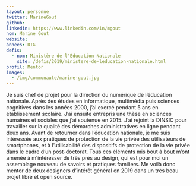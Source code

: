 ```yaml
---
layout: personne
twitter: MarineGout
github:
linkedin: https://www.linkedin.com/in/mgout
nom: Marine Gout
website:
annees: DIG
defis:
  - nom: Ministère de l'Education Nationale
    site: /defis/2019/ministere-de-leducation-nationale.html
profil: Mentor
images:
  - /img/communaute/marine-gout.jpg
---
```

Je suis chef de projet pour la direction du numérique de l’éducation nationale. Après des études en informatique, multimédia puis sciences cognitives dans les années 2000, j’ai exercé pendant 5 ans en établissement scolaire. J’ai ensuite entrepris une thèse en sciences humaines et sociales que j’ai soutenue en 2015. J’ai rejoint la DINSIC pour travailler sur la qualité des démarches administratives en ligne pendant deux ans. Avant de retourner dans l’éducation nationale, je me suis intéressée aux pratiques de protection de la vie privée des utilisateurs de smartphones, et à l’utilisabilité des dispositifs de protection de la vie privée dans le cadre d’un post-doctorat. Tous ces éléments mis bout à bout m’ont amenée à m’intéresser de très près au design, qui est pour moi un assemblage nouveau de savoirs et pratiques familiers. Me voilà donc mentor de deux designers d’intérêt général en 2019 dans un très beau projet libre et open source.
